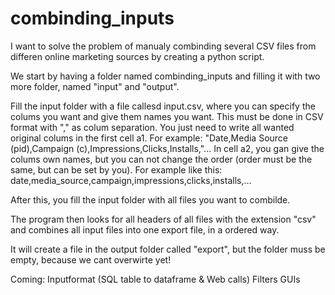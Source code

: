 # combinding_inputs
I want to solve the problem of manualy combinding several CSV files from differen online marketing sources by creating a python script.

We start by having a folder named combinding_inputs and filling it with two more folder, named "input" and "output". 

Fill the input folder with a file callesd input.csv, where you can specify the colums you want and give them names you want.
This must be  done in CSV format with "," as colum separation.
You just need to write all wanted original colums in the first cell a1. For example: "Date,Media Source (pid),Campaign (c),Impressions,Clicks,Installs,"...
In cell a2, you gan give the colums own names, but you can not change the order (order must be the same, but can be set by you). For example like this:
date,media_source,campaign,impressions,clicks,installs,...

After this, you fill the input folder with all files you want to combilde.

The program then looks for all headers of all files with the extension "csv" and combines all input files into one export file, in a ordered way. 

It will create a file in the output folder called "export", but the folder muss be empty, because we cant overwirte yet!


Coming:
Inputformat (SQL table to dataframe & Web calls)
Filters
GUIs
